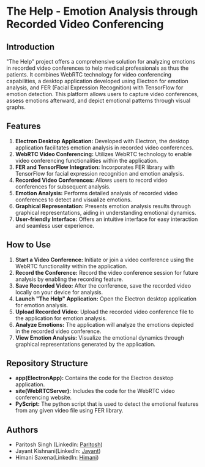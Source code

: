 # The Help - Emotion Analysis through Recorded Video Conferencing

## Introduction
"The Help" project offers a comprehensive solution for analyzing emotions in recorded video conferences to help medical professionals as thus the patients. It combines WebRTC technology for video conferencing capabilities, a desktop application developed using Electron for emotion analysis, and FER (Facial Expression Recognition) with TensorFlow for emotion detection. This platform allows users to capture video conferences, assess emotions afterward, and depict emotional patterns through visual graphs.

## Features
1. **Electron Desktop Application:** Developed with Electron, the desktop application facilitates emotion analysis in recorded video conferences.
2. **WebRTC Video Conferencing:** Utilizes WebRTC technology to enable video conferencing functionalities within the application.
3. **FER and TensorFlow Integration:** Incorporates FER library with TensorFlow for facial expression recognition and emotion analysis.
4. **Recorded Video Conferences:** Allows users to record video conferences for subsequent analysis.
5. **Emotion Analysis:** Performs detailed analysis of recorded video conferences to detect and visualize emotions.
6. **Graphical Representation:** Presents emotion analysis results through graphical representations, aiding in understanding emotional dynamics.
7. **User-friendly Interface:** Offers an intuitive interface for easy interaction and seamless user experience.

## How to Use
1. **Start a Video Conference:** Initiate or join a video conference using the WebRTC functionality within the application.
2. **Record the Conference:** Record the video conference session for future analysis by enabling the recording feature.
3. **Save Recorded Video:** After the conference, save the recorded video locally on your device for analysis.
4. **Launch "The Help" Application:** Open the Electron desktop application for emotion analysis.
5. **Upload Recorded Video:** Upload the recorded video conference file to the application for emotion analysis.
6. **Analyze Emotions:** The application will analyze the emotions depicted in the recorded video conference.
7. **View Emotion Analysis:** Visualize the emotional dynamics through graphical representations generated by the application.


## Repository Structure
- **app(ElectronApp):** Contains the code for the Electron desktop application.
- **site(WebRTCServer):** Includes the code for the WebRTC video conferencing website.
- **PyScript:** The python script that is used to detect the emotional features from any given video file using FER library.




## Authors
- Paritosh Singh (LinkedIn: [Paritosh](https://www.linkedin.com/in/proparitoshsingh/))
- Jayant Kishnani(LinkedIn: [Jayant](https://www.linkedin.com/in/jayant-kishnani/))
- Himani Saxena(LinkedIn: [Himani](https://www.linkedin.com/in/himani-saxena-001/))


